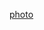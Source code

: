 [photo](https://avatars.githubusercontent.com/u/79577679?s=400&u=122a6443a460c7075b85f3da8781dc25a11d5b47&v=4)

